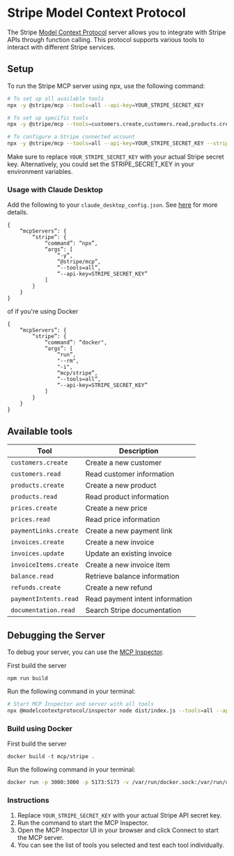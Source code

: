 # Stripe Model Context Protocol

The Stripe [Model Context Protocol](https://modelcontextprotocol.com/) server allows you to integrate with Stripe APIs through function calling. This protocol supports various tools to interact with different Stripe services.

## Setup

To run the Stripe MCP server using npx, use the following command:

```bash
# To set up all available tools
npx -y @stripe/mcp --tools=all --api-key=YOUR_STRIPE_SECRET_KEY

# To set up specific tools
npx -y @stripe/mcp --tools=customers.create,customers.read,products.create --api-key=YOUR_STRIPE_SECRET_KEY

# To configure a Stripe connected account
npx -y @stripe/mcp --tools=all --api-key=YOUR_STRIPE_SECRET_KEY --stripe-account=CONNECTED_ACCOUNT_ID
```

Make sure to replace `YOUR_STRIPE_SECRET_KEY` with your actual Stripe secret key. Alternatively, you could set the STRIPE_SECRET_KEY in your environment variables.

### Usage with Claude Desktop

Add the following to your `claude_desktop_config.json`. See [here](https://modelcontextprotocol.io/quickstart/user) for more details.

```
{
    “mcpServers”: {
        “stripe”: {
            “command”: “npx”,
            “args”: [
                “-y”,
                “@stripe/mcp”,
                “--tools=all”,
                “--api-key=STRIPE_SECRET_KEY”
            ]
        }
    }
}
```

of if you're using Docker

```
{
    “mcpServers”: {
        “stripe”: {
            “command”: “docker",
            “args”: [
                “run”,
                "--rm",
                "-i",
                “mcp/stripe”,
                “--tools=all”,
                “--api-key=STRIPE_SECRET_KEY”
            ]
        }
    }
}

```

## Available tools

| Tool                  | Description                     |
| --------------------- | ------------------------------- |
| `customers.create`    | Create a new customer           |
| `customers.read`      | Read customer information       |
| `products.create`     | Create a new product            |
| `products.read`       | Read product information        |
| `prices.create`       | Create a new price              |
| `prices.read`         | Read price information          |
| `paymentLinks.create` | Create a new payment link       |
| `invoices.create`     | Create a new invoice            |
| `invoices.update`     | Update an existing invoice      |
| `invoiceItems.create` | Create a new invoice item       |
| `balance.read`        | Retrieve balance information    |
| `refunds.create`      | Create a new refund             |
| `paymentIntents.read` | Read payment intent information |
| `documentation.read`  | Search Stripe documentation     |

## Debugging the Server

To debug your server, you can use the [MCP Inspector](https://modelcontextprotocol.io/docs/tools/inspector).

First build the server

```
npm run build
```

Run the following command in your terminal:

```bash
# Start MCP Inspector and server with all tools
npx @modelcontextprotocol/inspector node dist/index.js --tools=all --api-key=YOUR_STRIPE_SECRET_KEY
```

### Build using Docker

First build the server

```
docker build -t mcp/stripe .
```

Run the following command in your terminal:

```bash
docker run -p 3000:3000 -p 5173:5173 -v /var/run/docker.sock:/var/run/docker.sock mcp/inspector docker run --rm -i mcp/stripe --tools=all --api-key=YOUR_STRIPE_SECRET_KEY

```

### Instructions

1. Replace `YOUR_STRIPE_SECRET_KEY` with your actual Stripe API secret key.
2. Run the command to start the MCP Inspector.
3. Open the MCP Inspector UI in your browser and click Connect to start the MCP server.
4. You can see the list of tools you selected and test each tool individually.

